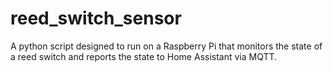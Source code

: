 # reed_switch_sensor
A python script designed to run on a Raspberry Pi that monitors the state of a reed switch and reports the state to Home Assistant via MQTT.
